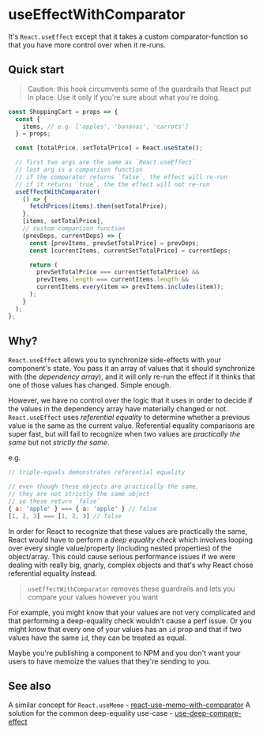 # useEffectWithComparator

It's `React.useEffect` except that it takes a custom comparator-function so that you have more control over when it re-runs.

## Quick start

> Caution: this hook circumvents some of the guardrails that React put in place. Use it only if you're sure about what you're doing.

```js
const ShoppingCart = props => {
  const {
    items, // e.g. ['apples', 'bananas', 'carrots']
  } = props;

  const [totalPrice, setTotalPrice] = React.useState();

  // first two args are the same as `React.useEffect`
  // last arg is a comparison function
  // if the comparator returns `false`, the effect will re-run
  // if it returns `true`, the the effect will not re-run
  useEffectWithComparator(
    () => {
      fetchPrices(items).then(setTotalPrice);
    },
    [items, setTotalPrice],
    // custom comparison function
    (prevDeps, currentDeps) => {
      const [prevItems, prevSetTotalPrice] = prevDeps;
      const [currentItems, currentSetTotalPrice] = currentDeps;

      return (
        prevSetTotalPrice === currentSetTotalPrice) &&
        prevItems.length === currentItems.length &&
        currentItems.every(item => prevItems.includes(item));
      );
    }
  );
};
```

## Why?

`React.useEffect` allows you to synchronize side-effects with your component's state. You pass it an array of values that it should synchronize with (the _dependency array_), and it will only re-run the effect if it thinks that one of those values has changed. Simple enough.

However, we have no control over the logic that it uses in order to decide if the values in the dependency array have materially changed or not. `React.useEffect` uses _referential equality_ to determine whether a previous value is the same as the current value. Referential equality comparisons are super fast, but will fail to recognize when two values are _practically the same_ but not _strictly the same_.

e.g.

```js
// triple-equals demonstrates referential equality

// even though these objects are practically the same,
// they are not strictly the same object
// so these return `false`
{ a: 'apple' } === { a: 'apple' } // false
[1, 2, 3] === [1, 2, 3] // false
```

In order for React to recognize that these values are practically the same, React would have to perform a _deep equality check_ which involves looping over every single value/property (including nested properties) of the object/array. This could cause serious performance issues if we were dealing with really big, gnarly, complex objects and that's why React chose referential equality instead.

> `useEffectWithComparator` removes these guardrails and lets you compare your values however you want

For example, you might know that your values are not very complicated and that performing a deep-equality check wouldn't cause a perf issue. Or you might know that every one of your values has an `id` prop and that if two values have the same `id`, they can be treated as equal.

Maybe you're publishing a component to NPM and you don't want your users to have memoize the values that they're sending to you.

## See also

A similar concept for `React.useMemo` - [react-use-memo-with-comparator](https://www.npmjs.com/package/react-use-memo-with-comparator)
A solution for the common deep-equality use-case - [use-deep-compare-effect](https://www.npmjs.com/package/use-deep-compare-effect)
